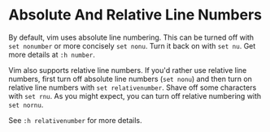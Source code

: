 # Absolute And Relative Line Numbers

By default, vim uses absolute line numbering. This can be turned off with `set nonumber` or more concisely `set nonu`. Turn it back on with `set nu`. Get more details at `:h number`.

Vim also supports relative line numbers. If you'd rather use relative line numbers, first turn off absolute line numbers (`set nonu`) and then turn on relative line numbers with `set relativenumber`. Shave off some characters with `set rnu`. As you might expect, you can turn off relative numbering with `set nornu`.

See `:h relativenumber` for more details.
